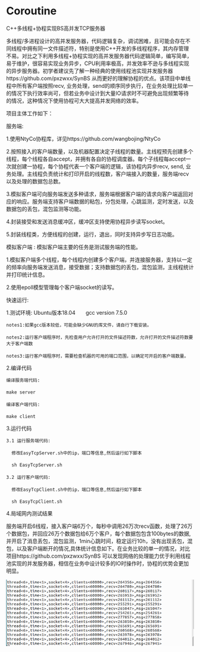 # Coroutine
C++多线程+协程实现BS高并发TCP服务器


多线程/多进程设计的高并发服务器，代码逻辑复杂，调试困难，且可能会存在不同线程中拥有同一文件描述符，特别是使用C++开发的多线程程序，其内存管理不易。对比之下利用多线程+协程实现的高并发服务器代码逻辑简单，编写简单，易于维护，很容易实现业务异步，CPU利用率极高，并发效率不逊与多线程实现的异步服务器。初学者建议先了解一种经典的使用线程池实现并发服务器https://github.com/pxzwxx/SynBS
从而更好的理解协程的优点。该项目中单线程中所有客户端按照recv, 业务处理，send的顺序同步执行，在业务处理比较单一的情况下执行效率尚可，但若业务中设计到大量IO请求时不可避免出现频繁等待的情况，这种情况下使用协程可大大提高并发网络的效率。

项目主体工作如下：

服务端:
  
  1.使用NtyCo协程库，详见https://github.com/wangbojing/NtyCo
  
  2.按照接入的客户端数量，以及机器配置决定子线程的数量。主线程预先创建多个线程，每个线程各自accept，并拥有各自的协程调度器。每个子线程每accept一次就创建一协程，每个协程代表一个客户端的逻辑，该协程内异步recv, send, 业务处理。主线程负责统计和打印开启的线程数，客户端接入的数量，服务端recv以及处理的数据包总数。
  
  3.模拟客户端可向服务端发送多种请求，服务端根据客户端的请求向客户端返回对应的响应。服务端支持客户端数据的粘包，分包处理，心跳监测，定时发送，以及数据包的丢包，混包监测等功能。
  
  4.封装接受和发送消息缓冲区，缓冲区支持使用协程异步读写socket。
  
  5.封装线程类，方便线程的创建，运行，退出，同时支持异步写日志功能。
  
模拟客户端 : 模拟客户端主要的任务是测试服务端的性能。

  1.模拟客户端多个线程，每个线程内创建多个客户端，并连接服务器，支持以一定的频率向服务端发送消息，接受数据；支持数据包的丢包，混包监测，主线程统计并打印统计信息。
  
  2.使用epoll模型管理每个客户端socket的读写。
  
快速运行:

  1.测试环境:
    Ubuntu版本18.04　　gcc version 7.5.0
    
    notes1:如果gcc版本较低，可能会缺少GNU的库文件，请自行下载安装。
    
    notes2:运行客户端程序时，先检查用户允许打开的文件描述符数，允许打开的文件描述符数要大于客户端数
    
    notes3:运行客户端程序时，需要检查机器的可用的端口范围，以确定可开启的客户端数量。
          
    
  2.编译代码
    
    编译服务端代码:
    
    make server
    
    编译客户端代码:
    
    make client
    
  3.运行代码
    
    3.1 运行服务端代码:
    
      修改EasyTcpServer.sh中的ip，端口等信息,然后运行如下脚本
    
      sh EasyTcpServer.sh
     
    3.2 运行客户端代码:
     
      修改EasyTcpClient.sh中的ip，端口等信息,然后运行如下脚本
    
      sh EasyTcpClient.sh
   
   4.局域网内测试结果
   
   服务端开启6线程，接入客户端6万个，每秒中调用26万次recv函数，处理了26万个数据包，并回应26万个数据包给6万个客户，每个数据包包含100bytes的数据, 并开启了消息丢包，混包监测，1min心跳时间，稳定运行10h，没有出现丢包，混包，以及客户端断开的情况,具体统计信息如下。在业务比较的单一的情况，对比项目https://github.com/pxzwxx/SynBS
   可以发现网络的处理能力优于利用线程池实现的并发服务器，相信在业务中设计较多的IO时操作时，协程的优势会更加明显。
    
   ![image](https://github.com/pxzwxx/Coroutine/blob/master/Coroutinue/server.png)
   
   
   
  
  

 
  
